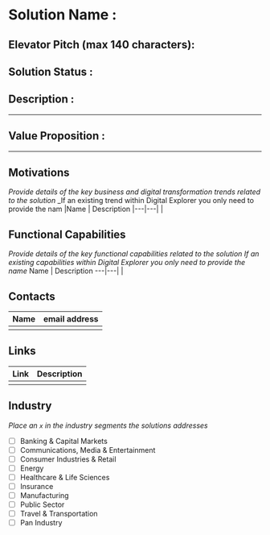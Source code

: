 # Solution Name : 
## Elevator Pitch (max 140 characters):
## Solution Status : 
## Description : 
---
## Value Proposition :
---

## Motivations
_Provide details of the key business and digital transformation trends related to the solution_
_If an existing trend within Digital Explorer you only need to provide the nam
|Name | Description
|---|---|
<name>|<description>

## Functional Capabilities
_Provide details of the key functional capabilities related to the solution_
_If an existing capabilities within Digital Explorer you only need to provide the name_
Name | Description
---|---|
<name>|<description>

## Contacts
| Name | email address
|---|---|
<Name>|<email address>

## Links
| Link | Description
|---|---|
<Link>|<description>

## Industry
_Place an `x` in the industry segments the solutions addresses_

- [ ] Banking & Capital Markets
- [ ] Communications, Media & Entertainment
- [ ] Consumer Industries & Retail
- [ ] Energy
- [ ] Healthcare & Life Sciences
- [ ] Insurance
- [ ] Manufacturing
- [ ] Public Sector
- [ ] Travel & Transportation
- [ ] Pan Industry
